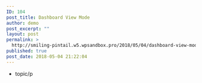 ```yaml
---
ID: 104
post_title: Dashboard View Mode
author: demo
post_excerpt: ""
layout: post
permalink: >
  http://smiling-pintail.w5.wpsandbox.pro/2018/05/04/dashboard-view-mode/
published: true
post_date: 2018-05-04 21:22:04
---
```

- topic/p